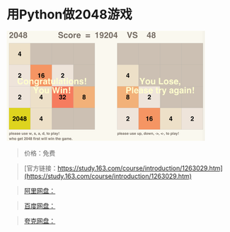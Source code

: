 # 用Python做2048游戏

![img](../../../assets/study163/free/b140254b-01be-4850-8be6-ad53210414d2.png)

> 价格：免费

> [官方链接：https://study.163.com/course/introduction/1263029.htm](https://study.163.com/course/introduction/1263029.htm)

> [阿里网盘：]()

> [百度网盘：]()

> [夸克网盘：]()
